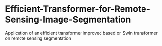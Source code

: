 # Efficient-Transformer-for-Remote-Sensing-Image-Segmentation
Application of an efficient transformer improved based on Swin transformer on remote sensing segmentation
